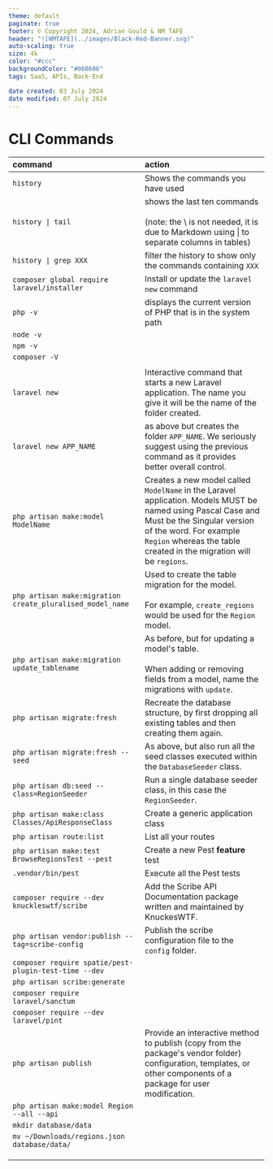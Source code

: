 ```yaml
---
theme: default
paginate: true
footer: © Copyright 2024, Adrian Gould & NM TAFE
header: "![NMTAFE](../images/Black-Red-Banner.svg)"
auto-scaling: true
size: 4k
color: "#ccc"
backgroundColor: "#060606"
tags: SaaS, APIs, Back-End

date created: 03 July 2024
date modified: 07 July 2024
---
```


# CLI Commands

| command                                                   | action                                                                                                                                                                                                                                     |
| :-------------------------------------------------------- | :----------------------------------------------------------------------------------------------------------------------------------------------------------------------------------------------------------------------------------------- |
| `history`                                                 | Shows the commands you have used                                                                                                                                                                                                           |
| `history \| tail`                                         | shows the last ten commands<br><br>(note: the \ is not needed, it is due to Markdown using \| to separate columns in tables)                                                                                                               |
| `history \| grep XXX`                                     | filter the history to show only the commands containing `XXX`                                                                                                                                                                              |
| `composer global require laravel/installer`               | Install or update the `laravel new` command                                                                                                                                                                                                |
| `php -v`                                                  | displays the current version of PHP that is in the system path                                                                                                                                                                             |
| `node -v`                                                 |                                                                                                                                                                                                                                            |
| `npm -v`                                                  |                                                                                                                                                                                                                                            |
| `composer -V`                                             |                                                                                                                                                                                                                                            |
|                                                           |                                                                                                                                                                                                                                            |
| `laravel new`                                             | Interactive command that starts a new Laravel application. The name you give it will be the name of the folder created.                                                                                                                    |
| `laravel new APP_NAME`                                    | as above but creates the folder `APP_NAME`. We seriously suggest using the previous command as it provides better overall control.                                                                                                         |
| `php artisan make:model ModelName`                        | Creates a new model called `ModelName` in the Laravel application. Models MUST be named using Pascal Case and Must be the Singular version of the word. For example `Region` whereas the table created in the migration will be `regions`. |
| `php artisan make:migration create_pluralised_model_name` | Used to create the table migration for the model.<br><br>For example, `create_regions` would be used for the `Region` model.<br>                                                                                                           |
| `php artisan make:migration update_tablename`             | As before, but for updating a model's table.<br><br>When adding or removing fields from a model, name the migrations with `update`.                                                                                                        |
| `php artisan migrate:fresh`                               | Recreate the database structure, by first dropping all existing tables and then creating them again.                                                                                                                                       |
| `php artisan migrate:fresh --seed`                        | As above, but also run all the seed classes executed within the `DatabaseSeeder` class.                                                                                                                                                    |
| `php artisan db:seed --class=RegionSeeder`                | Run a single database seeder class, in this case the `RegionSeeder`.                                                                                                                                                                       |
| `php artisan make:class Classes/ApiResponseClass`         | Create a generic application class                                                                                                                                                                                                         |
| `php artisan route:list`                                  | List all your routes                                                                                                                                                                                                                       |
| `php artisan make:test BrowseRegionsTest --pest`          | Create a new Pest **feature** test                                                                                                                                                                                                         |
| `.vendor/bin/pest`                                        | Execute all the Pest tests                                                                                                                                                                                                                 |
| `composer require --dev knuckleswtf/scribe`               | Add the Scribe API Documentation package written and maintained by KnuckesWTF.                                                                                                                                                             |
| `php artisan vendor:publish --tag=scribe-config`          | Publish the scribe configuration file to the `config` folder.                                                                                                                                                                              |
| `composer require spatie/pest-plugin-test-time --dev`     |                                                                                                                                                                                                                                            |
| `php artisan scribe:generate`                             |                                                                                                                                                                                                                                            |
| `composer require laravel/sanctum`                        |                                                                                                                                                                                                                                            |
| `composer require --dev laravel/pint`                     |                                                                                                                                                                                                                                            |
| `php artisan publish`                                     | Provide an interactive method to publish (copy from the package's vendor folder) configuration, templates, or other components of a package for user modification.                                                                         |
| `php artisan make:model Region --all --api`               |                                                                                                                                                                                                                                            |
| `mkdir database/data`                                     |                                                                                                                                                                                                                                            |
| `mv ~/Downloads/regions.json database/data/`              |                                                                                                                                                                                                                                            |
|                                                           |                                                                                                                                                                                                                                            |
|                                                           |                                                                                                                                                                                                                                            |
|                                                           |                                                                                                                                                                                                                                            |
